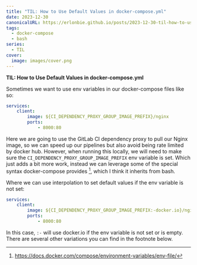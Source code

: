 ```yaml
---
title: "TIL: How to Use Default Values in docker-compose.yml"
date: 2023-12-30
canonicalURL: https://erlonbie.github.io/posts/2023-12-30-til-how-to-use-default-values-in-docker-compose-yml
tags:
  - docker-compose
  - bash
series:
  - TIL
cover:
  image: images/cover.png
---
```


**TIL: How to Use Default Values in docker-compose.yml**

Sometimes we want to use env variables in our docker-compose files like so:

```yml
services:
    client:
        image: ${CI_DEPENDENCY_PROXY_GROUP_IMAGE_PREFIX}/nginx
        ports:
            - 8000:80
```

Here we are going to use the GitLab CI dependency proxy to pull our Nginx image, so we can speed up our pipelines but 
also avoid being rate limited by docker hub. However, when running this locally, we will need to make sure the 
`CI_DEPENDENCY_PROXY_GROUP_IMAGE_PREFIX` env variable is set. Which just adds a bit more work, instead we can leverage
some of the special syntax docker-compose provides [^1], which I think it inherits from bash.

Where we can use interpolation to set default values if the env variable is not set:

```yml
services:
    client:
        image: ${CI_DEPENDENCY_PROXY_GROUP_IMAGE_PREFIX:-docker.io}/nginx
        ports:
            - 8000:80
```

In this case, `:-` will use docker.io if the env variable is not set or is empty. There are several other variations 
you can find in the footnote below.

[^1]: https://docs.docker.com/compose/environment-variables/env-file/
